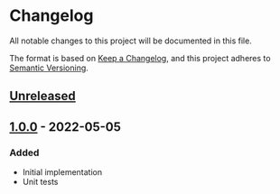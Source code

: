 # Changelog
All notable changes to this project will be documented in this file.

The format is based on [Keep a Changelog](https://keepachangelog.com/en/1.0.0/),
and this project adheres to [Semantic Versioning](https://semver.org/spec/v2.0.0.html).

## [Unreleased]

## [1.0.0] - 2022-05-05
### Added
- Initial implementation
- Unit tests

[Unreleased]: https://github.com/anexia/python-param-parser/compare/1.0.0...HEAD
[1.0.0]: https://github.com/anexia/python-param-parser/releases/tag/1.0.0
